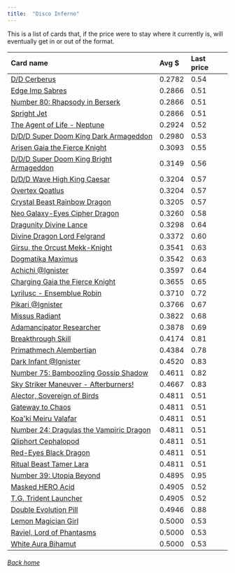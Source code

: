 ```yaml
---
title:  "Disco Inferno"
---
```


This is a list of cards that, if the price were to stay where it currently is, will eventually get in or out of the format.

| Card name | Avg $ | Last price |
| :-- | :-- | :-- |
[D/D Cerberus](https://db.ygoprodeck.com/card/?search=D/D%20Cerberus) | 0.2782 | 0.54 |
[Edge Imp Sabres](https://db.ygoprodeck.com/card/?search=Edge%20Imp%20Sabres) | 0.2866 | 0.51 |
[Number 80: Rhapsody in Berserk](https://db.ygoprodeck.com/card/?search=Number%2080:%20Rhapsody%20in%20Berserk) | 0.2866 | 0.51 |
[Spright Jet](https://db.ygoprodeck.com/card/?search=Spright%20Jet) | 0.2866 | 0.51 |
[The Agent of Life - Neptune](https://db.ygoprodeck.com/card/?search=The%20Agent%20of%20Life%20-%20Neptune) | 0.2924 | 0.52 |
[D/D/D Super Doom King Dark Armageddon](https://db.ygoprodeck.com/card/?search=D/D/D%20Super%20Doom%20King%20Dark%20Armageddon) | 0.2980 | 0.53 |
[Arisen Gaia the Fierce Knight](https://db.ygoprodeck.com/card/?search=Arisen%20Gaia%20the%20Fierce%20Knight) | 0.3093 | 0.55 |
[D/D/D Super Doom King Bright Armageddon](https://db.ygoprodeck.com/card/?search=D/D/D%20Super%20Doom%20King%20Bright%20Armageddon) | 0.3149 | 0.56 |
[D/D/D Wave High King Caesar](https://db.ygoprodeck.com/card/?search=D/D/D%20Wave%20High%20King%20Caesar) | 0.3204 | 0.57 |
[Overtex Qoatlus](https://db.ygoprodeck.com/card/?search=Overtex%20Qoatlus) | 0.3204 | 0.57 |
[Crystal Beast Rainbow Dragon](https://db.ygoprodeck.com/card/?search=Crystal%20Beast%20Rainbow%20Dragon) | 0.3205 | 0.57 |
[Neo Galaxy-Eyes Cipher Dragon](https://db.ygoprodeck.com/card/?search=Neo%20Galaxy-Eyes%20Cipher%20Dragon) | 0.3260 | 0.58 |
[Dragunity Divine Lance](https://db.ygoprodeck.com/card/?search=Dragunity%20Divine%20Lance) | 0.3298 | 0.64 |
[Divine Dragon Lord Felgrand](https://db.ygoprodeck.com/card/?search=Divine%20Dragon%20Lord%20Felgrand) | 0.3372 | 0.60 |
[Girsu, the Orcust Mekk-Knight](https://db.ygoprodeck.com/card/?search=Girsu,%20the%20Orcust%20Mekk-Knight) | 0.3541 | 0.63 |
[Dogmatika Maximus](https://db.ygoprodeck.com/card/?search=Dogmatika%20Maximus) | 0.3542 | 0.63 |
[Achichi @Ignister](https://db.ygoprodeck.com/card/?search=Achichi%20@Ignister) | 0.3597 | 0.64 |
[Charging Gaia the Fierce Knight](https://db.ygoprodeck.com/card/?search=Charging%20Gaia%20the%20Fierce%20Knight) | 0.3655 | 0.65 |
[Lyrilusc - Ensemblue Robin](https://db.ygoprodeck.com/card/?search=Lyrilusc%20-%20Ensemblue%20Robin) | 0.3710 | 0.72 |
[Pikari @Ignister](https://db.ygoprodeck.com/card/?search=Pikari%20@Ignister) | 0.3766 | 0.67 |
[Missus Radiant](https://db.ygoprodeck.com/card/?search=Missus%20Radiant) | 0.3822 | 0.68 |
[Adamancipator Researcher](https://db.ygoprodeck.com/card/?search=Adamancipator%20Researcher) | 0.3878 | 0.69 |
[Breakthrough Skill](https://db.ygoprodeck.com/card/?search=Breakthrough%20Skill) | 0.4174 | 0.81 |
[Primathmech Alembertian](https://db.ygoprodeck.com/card/?search=Primathmech%20Alembertian) | 0.4384 | 0.78 |
[Dark Infant @Ignister](https://db.ygoprodeck.com/card/?search=Dark%20Infant%20@Ignister) | 0.4520 | 0.83 |
[Number 75: Bamboozling Gossip Shadow](https://db.ygoprodeck.com/card/?search=Number%2075:%20Bamboozling%20Gossip%20Shadow) | 0.4611 | 0.82 |
[Sky Striker Maneuver - Afterburners!](https://db.ygoprodeck.com/card/?search=Sky%20Striker%20Maneuver%20-%20Afterburners!) | 0.4667 | 0.83 |
[Alector, Sovereign of Birds](https://db.ygoprodeck.com/card/?search=Alector,%20Sovereign%20of%20Birds) | 0.4811 | 0.51 |
[Gateway to Chaos](https://db.ygoprodeck.com/card/?search=Gateway%20to%20Chaos) | 0.4811 | 0.51 |
[Koa'ki Meiru Valafar](https://db.ygoprodeck.com/card/?search=Koa'ki%20Meiru%20Valafar) | 0.4811 | 0.51 |
[Number 24: Dragulas the Vampiric Dragon](https://db.ygoprodeck.com/card/?search=Number%2024:%20Dragulas%20the%20Vampiric%20Dragon) | 0.4811 | 0.51 |
[Qliphort Cephalopod](https://db.ygoprodeck.com/card/?search=Qliphort%20Cephalopod) | 0.4811 | 0.51 |
[Red-Eyes Black Dragon](https://db.ygoprodeck.com/card/?search=Red-Eyes%20Black%20Dragon) | 0.4811 | 0.51 |
[Ritual Beast Tamer Lara](https://db.ygoprodeck.com/card/?search=Ritual%20Beast%20Tamer%20Lara) | 0.4811 | 0.51 |
[Number 39: Utopia Beyond](https://db.ygoprodeck.com/card/?search=Number%2039:%20Utopia%20Beyond) | 0.4895 | 0.95 |
[Masked HERO Acid](https://db.ygoprodeck.com/card/?search=Masked%20HERO%20Acid) | 0.4905 | 0.52 |
[T.G. Trident Launcher](https://db.ygoprodeck.com/card/?search=T.G.%20Trident%20Launcher) | 0.4905 | 0.52 |
[Double Evolution Pill](https://db.ygoprodeck.com/card/?search=Double%20Evolution%20Pill) | 0.4946 | 0.88 |
[Lemon Magician Girl](https://db.ygoprodeck.com/card/?search=Lemon%20Magician%20Girl) | 0.5000 | 0.53 |
[Raviel, Lord of Phantasms](https://db.ygoprodeck.com/card/?search=Raviel,%20Lord%20of%20Phantasms) | 0.5000 | 0.53 |
[White Aura Bihamut](https://db.ygoprodeck.com/card/?search=White%20Aura%20Bihamut) | 0.5000 | 0.53 |

###### [Back home](index)